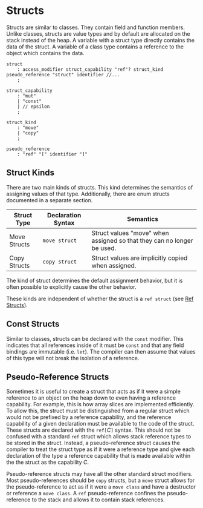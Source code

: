 # Structs

Structs are similar to classes. They contain field and function members. Unlike classes, structs are
value types and by default are allocated on the stack instead of the heap. A variable with a struct
type directly contains the data of the struct. A variable of a class type contains a reference to
the object which contains the data.

```grammar
struct
    : access_modifier struct_capability "ref"? struct_kind pseudo_reference "struct" identifier //...
    ;

struct_capability
    : "mut"
    | "const"
    | // epsilon
    ;

struct_kind
    : "move"
    | "copy"
    ;

pseudo_reference
    : "ref" "[" identifier "]"
```

## Struct Kinds

There are two main kinds of structs. This kind determines the semantics of assigning values of that
type. Additionally, there are enum structs documented in a separate section.

| Struct Type  | Declaration Syntax | Semantics                                                              |
| ------------ | ------------------ | ---------------------------------------------------------------------- |
| Move Structs | `move struct`      | Struct values "move" when assigned so that they can no longer be used. |
| Copy Structs | `copy struct`      | Struct values are implicitly copied when assigned.                     |

The kind of struct determines the default assignment behavior, but it is often possible to
explicitly cause the other behavior.

These kinds are independent of whether the struct is a `ref struct` (see [Ref
Structs](ref-structs.md)).

## Const Structs

Similar to classes, structs can be declared with the `const` modifier. This indicates that all
references inside of it must be `const` and that any field bindings are immutable (i.e. `let`). The
compiler can then assume that values of this type will not break the isolation of a reference.

## Pseudo-Reference Structs

Sometimes it is useful to create a struct that acts as if it were a simple reference to an object on
the heap down to even having a reference capability. For example, this is how array slices are
implemented efficiently. To allow this, the struct must be distinguished from a regular struct which
would not be prefixed by a reference capability, and the reference capability of a given declaration
must be available to the code of the struct. These structs are declared with the `ref[`*C*`]`
syntax. This should not be confused with a standard `ref` struct which allows stack reference types
to be stored in the struct. Instead, a pseudo-reference struct causes the compiler to treat the
struct type as if it were a reference type and give each declaration of the type a reference
capability that is made available within the the struct as the capability *C*.

Pseudo-reference structs may have all the other standard struct modifiers. Most pseudo-references
should be `copy` structs, but a `move` struct allows for the pseudo-reference to act as if it were a
`move class` and have a destructor or reference a `move class`. A `ref` pseudo-reference confines
the pseudo-reference to the stack and allows it to contain stack references.
